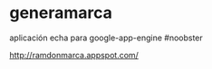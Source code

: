 generamarca
===========

aplicación echa para google-app-engine #noobster

http://ramdonmarca.appspot.com/
